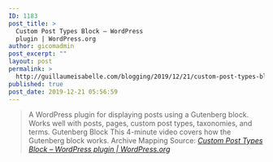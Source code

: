 ```yaml
---
ID: 1183
post_title: >
  Custom Post Types Block – WordPress
  plugin | WordPress.org
author: gicomadmin
post_excerpt: ""
layout: post
permalink: >
  http://guillaumeisabelle.com/blogging/2019/12/21/custom-post-types-block-wordpress-plugin-wordpress-org/
published: true
post_date: 2019-12-21 05:56:59
---
```

> A WordPress plugin for displaying posts using a Gutenberg block. Works well with posts, pages, custom post types, taxonomies, and terms. Gutenberg Block This 4-minute video covers how the Gutenberg block works. Archive Mapping Source: *[Custom Post Types Block – WordPress plugin | WordPress.org][1]*

 [1]: https://wordpress.org/plugins/post-type-archive-mapping/